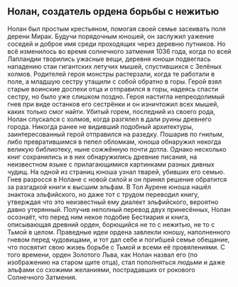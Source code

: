 ##	Нолан, создатель ордена борьбы с нежитью
  Нолан был простым крестьяном, помогая своей семье засеивать поля дерени Мирак. Будучи порядочным юношей, он заслужил уажение соседей и доброе имя среди проходящих через деревню путников.
  Но всё изменилось во время солнечного затмения 1036 года, когда по всей Лапландии творились ужасные вещи, деревня юноши подвеглась нападению стаи гигантских летучих мышей, спустившихся с Зелёных холмов. Родителей героя монстры растерзали, когда те работали в поле, а младшую сестру утащили с собой обратно в горы.
  Герой взял старые воинские доспехи отца и отправился в горы, надеясь спасти сестру, но было уже слишком поздно. Героя настигла непреодолимый гнев при виде останков его сестрёнки и он изничтожил всех мышей, каких только смог найти.
  Убитый горем, последний из своего рода, Нолан спускался с холмов, когда разгялел в дали руины древнего города. Никогда ранее не видивший подобный архитектуры, заинтересованный герой отправился на разедку.
  Пошарив по гнилым, либо превратившимся в пепел обломкам, юноша обнаружил некогда великую библиотеку, ныне сожжённую почти дотла.
   Однако несколько книг сохранились и в них обнаружились древние писания, на неизвестном языке с прилагающимися картинками разных дивных чудищ.
  На одной из страниц юноша узнал тварей, убивших его семью. Гнев разросся в Нолане с новой силой и он принял решение обратится за разгадкой книги к высшим эльфам.
  В Тол Аурене юноша нашёл знактока эльфийского, но даже тот с трудом переводил книгу, утверждая что это неизвестный ему диалект эльфийского, вероятно давно утерянный.
  Получив неполный перевод двух принесённых, Нолан осознаёт, что перед ним некое подобие Бестиария и книга, описывающая древний орден, борющийся не то с нежитью, не то с Тьмой в целом.
  Праведные идеи ордена завлекли юношу, наполненного гневом перед чудовищами, и тот дал себе и погибшей семье обещание, что посвятит свою жизеь борьбе с Тьмой и всеми её провялениями.
  С того времени, орден Золотого Льва, как Нолан назвал его (по изображению на старом щите отца), стал пополняться людьми и даже эльфами со схожими желаниями, пострадавших от рокового Солнечного Затмения.
